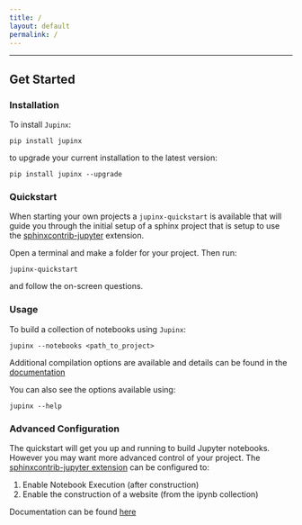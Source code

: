 ```yaml
---
title: /
layout: default
permalink: /
---
```


* * *

## Get Started

### Installation

To install `Jupinx`:

```
pip install jupinx
```

to upgrade your current installation to the latest version:

```
pip install jupinx --upgrade
```


### Quickstart

When starting your own projects a `jupinx-quickstart` is available that will guide you through the initial setup
of a sphinx project that is setup to use the [sphinxcontrib-jupyter](https://github.com/QuantEcon/sphinxcontrib-jupyter)
extension.

Open a terminal and make a folder for your project. Then run:

```
jupinx-quickstart
```

and follow the on-screen questions.

### Usage

To build a collection of notebooks using `Jupinx`:

```
jupinx --notebooks <path_to_project>
```

Additional compilation options are available and details can be found in the [documentation](https://jupinx.readthedocs.io/)

You can also see the options available using:

```
jupinx --help
```


### Advanced Configuration

The quickstart will get you up and running to build Jupyter notebooks. However you may want more advanced control 
of your project. The [sphinxcontrib-jupyter extension](https://github.com/QuantEcon/sphinxcontrib-jupyter) can be
configured to:

1. Enable Notebook Execution (after construction)
1. Enable the construction of a website (from the ipynb collection)

Documentation can be found [here](https://jupinx.readthedocs.io/en/latest/?badge=latest)


